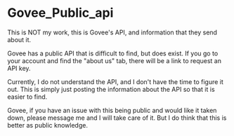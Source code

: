 # Govee_Public_api
This is NOT my work, this is Govee's API, and information that they send about it. 

Govee has a public API that is difficult to find, but does exist. If you go to your account and find the "about us" tab, there will be a link to request an API key. 

  Currently, I do not understand the API, and I don't have the time to figure it out. This is simply just posting the information about the API so that it is easier to find. 
  
  Govee, if you have an issue with this being public and would like it taken down, please message me and I will take care of it. But I do think that this is better as public knowledge. 
  
